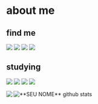 

<!-- about -->
<h1>about me</h1>


<!-- find me -->
<h2>find me</h2>
<p>
  <a href="" alt="linkedin">
  <img src="https://img.shields.io/badge/LinkedIn-0077B5?style=for-the-badge&logo=linkedin&logoColor=white" /></a>

  <a href="" alt="twitter">
  <img src="https://img.shields.io/badge/Twitter-1DA1F2?style=for-the-badge&logo=twitter&logoColor=white"></a> 

  <a href="">
  <img src="https://img.shields.io/badge/Instagram-E4405F?style=for-the-badge&logo=instagram&logoColor=white"/></a>
  
  <a href="">
  <img src="https://img.shields.io/badge/Gmail-D14836?style=for-the-badge&logo=gmail&logoColor=white"> </a>

  </p>

<!-- studying -->
<h2>studying</h2>
<p>
    <img src="https://img.shields.io/badge/Java-ED8B00?style=for-the-badge&logo=java&logoColor=white">
    <img src="https://img.shields.io/badge/HTML5-E34F26?style=for-the-badge&logo=html5&logoColor=white">
    <img src="https://img.shields.io/badge/CSS3-1572B6?style=for-the-badge&logo=css3&logoColor=white">
    <img src="https://img.shields.io/badge/JavaScript-323330?style=for-the-badge&logo=javascript&logoColor=F7DF1E">
</p>

<a href="https://github.com/Gurupreet">
  <img align="left" src="https://github-readme-stats.vercel.app/api/top-langs/?username=joaorhodenntc&theme=dracula&hide_langs_below=1" />
</a>
<img align="center" src="https://github-readme-stats.vercel.app/api?username=joaorhodenntc&show_icons=true&theme=dracula&line_height=27" alt="**SEU NOME** github stats"/>
